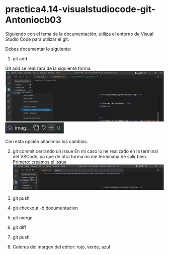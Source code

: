 # practica4.14-visualstudiocode-git-Antoniocb03

Siguiendo con el tema de la documentación, utiliza el entorno de Visual Studio Code para utilizar el git.

Debes documentar lo siguiente:

1. git add

Git add se realizara de la siguiente forma:
![?](imagenes/imagen1.PNG)
![?](imagenes/imagen1a.PNG)

Con esta opción añadimos los cambios.

2. git commit cerrando un issue
En mi caso lo he realizado en la terminal del VSCode, ya que de otra forma no me terminaba de salir bien.
Primero: creamos el issue
![?](imagenes/imagen2.PNG)


3. git push
4. git checkout -b documentacion
5. git merge 
6. git diff
7. git push
8. Colores del margen del editor: rojo, verde, azul
